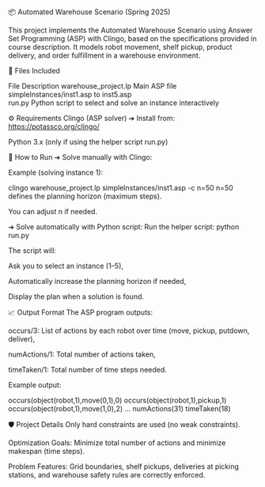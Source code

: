 📦 Automated Warehouse Scenario (Spring 2025)

This project implements the Automated Warehouse Scenario using Answer Set Programming (ASP) with Clingo, based on the specifications provided in course description. It models robot movement, shelf pickup, product delivery, and order fulfillment in a warehouse environment.

📄 Files Included

File	Description
warehouse_project.lp	Main ASP file 
simpleInstances/inst1.asp to inst5.asp	
run.py	Python script to select and solve an instance interactively

⚙ Requirements
Clingo (ASP solver)
➔ Install from: https://potassco.org/clingo/

Python 3.x (only if using the helper script run.py)

🚀 How to Run
➔ Solve manually with Clingo:

Example (solving instance 1):

clingo warehouse_project.lp simpleInstances/inst1.asp -c n=50
n=50 defines the planning horizon (maximum steps).

You can adjust n if needed.

➔ Solve automatically with Python script:
Run the helper script:
python run.py

The script will:

Ask you to select an instance (1–5),

Automatically increase the planning horizon if needed,

Display the plan when a solution is found.

📈 Output Format
The ASP program outputs:

occurs/3: List of actions by each robot over time (move, pickup, putdown, deliver),

numActions/1: Total number of actions taken,

timeTaken/1: Total number of time steps needed.

Example output:

occurs(object(robot,1),move(0,1),0)
occurs(object(robot,1),pickup,1)
occurs(object(robot,1),move(1,0),2)
...
numActions(31)
timeTaken(18)

🛡 Project Details
Only hard constraints are used (no weak constraints).


Optimization Goals: Minimize total number of actions and minimize makespan (time steps).

Problem Features: Grid boundaries, shelf pickups, deliveries at picking stations, and warehouse safety rules are correctly enforced.

